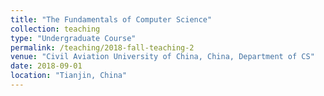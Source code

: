 ```yaml
---
title: "The Fundamentals of Computer Science"
collection: teaching
type: "Undergraduate Course"
permalink: /teaching/2018-fall-teaching-2
venue: "Civil Aviation University of China, China, Department of CS"
date: 2018-09-01
location: "Tianjin, China"
---
```

